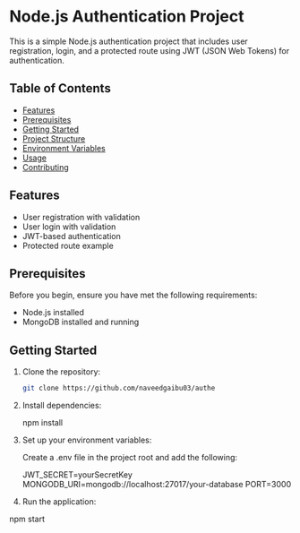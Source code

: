 # Node.js Authentication Project

This is a simple Node.js authentication project that includes user registration, login, and a protected route using JWT (JSON Web Tokens) for authentication.

## Table of Contents

- [Features](#features)
- [Prerequisites](#prerequisites)
- [Getting Started](#getting-started)
- [Project Structure](#project-structure)
- [Environment Variables](#environment-variables)
- [Usage](#usage)
- [Contributing](#contributing)


## Features

- User registration with validation
- User login with validation
- JWT-based authentication
- Protected route example

## Prerequisites

Before you begin, ensure you have met the following requirements:

- Node.js installed
- MongoDB installed and running

## Getting Started

1. Clone the repository:

   ```bash
   git clone https://github.com/naveedgaibu03/authe


2. Install dependencies:

    npm install

3. Set up your environment variables:

    Create a .env file in the project root and add the following:


     JWT_SECRET=yourSecretKey
     MONGODB_URI=mongodb://localhost:27017/your-database
     PORT=3000

4. Run the application:

  npm start
